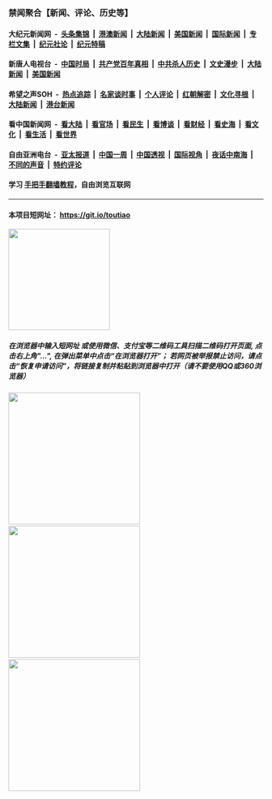 ### 禁闻聚合【新闻、评论、历史等】

#### 大纪元新闻网 &nbsp;-&nbsp; [头条集锦](indexes/E头条集锦.md?t=02080155) &nbsp;|&nbsp; [港澳新闻](indexes/E港澳新闻.md?t=02080155)  &nbsp;|&nbsp; [大陆新闻](indexes/E大陆新闻.md?t=02080155) &nbsp;|&nbsp; [美国新闻](indexes/E美国新闻.md?t=02080155) &nbsp;|&nbsp; [国际新闻](indexes/E国际新闻.md?t=02080155) &nbsp;|&nbsp; [专栏文集](indexes/E专栏文集.md?t=02080155) &nbsp;|&nbsp; [纪元社论](indexes/E纪元社论.md?t=02080155) &nbsp;|&nbsp; [纪元特稿](indexes/E纪元特稿.md?t=02080155) 

#### 新唐人电视台 &nbsp;-&nbsp; [中国时局](indexes/N中国时局.md?t=02080155) &nbsp;|&nbsp; [共产党百年真相](indexes/N共产党百年真相.md?t=02080155) &nbsp;|&nbsp; [中共杀人历史](indexes/N中共杀人历史.md?t=02080155) &nbsp;|&nbsp; [文史漫步](indexes/N文史漫步.md?t=02080155) &nbsp;|&nbsp; [大陆新闻](indexes/N大陆新闻.md?t=02080155) &nbsp;|&nbsp; [美国新闻](indexes/N美国新闻.md?t=02080155)

#### 希望之声SOH &nbsp;-&nbsp; [热点追踪](indexes/H热点追踪.md?t=02080155) &nbsp;|&nbsp; [名家谈时事](indexes/H名家谈时事.md?t=02080155) &nbsp;|&nbsp; [个人评论](indexes/H个人评论.md?t=02080155)  &nbsp;|&nbsp; [红朝解密](indexes/H红朝解密.md?t=02080155) &nbsp;|&nbsp; [文化寻根](indexes/H文化寻根.md?t=02080155) &nbsp;|&nbsp; [大陆新闻](indexes/H大陆新闻.md?t=02080155) &nbsp;|&nbsp; [港台新闻](indexes/H港台新闻.md?t=02080155)

#### 看中国新闻网 &nbsp;-&nbsp; [看大陆](indexes/S看大陆.md?t=02080155) &nbsp;|&nbsp; [看官场](indexes/S看官场.md?t=02080155) &nbsp;|&nbsp; [看民生](indexes/S看民生.md?t=02080155)  &nbsp;|&nbsp; [看博谈](indexes/S看博谈.md?t=02080155) &nbsp;|&nbsp; [看财经](indexes/S看财经.md?t=02080155) &nbsp;|&nbsp; [看史海](indexes/S看史海.md?t=02080155) &nbsp;|&nbsp; [看文化](indexes/S看文化.md?t=02080155) &nbsp;|&nbsp; [看生活](indexes/S看生活.md?t=02080155) &nbsp;|&nbsp; [看世界](indexes/S看世界.md?t=02080155)

#### 自由亚洲电台 &nbsp;-&nbsp; [亚太报道](indexes/R亚太报道.md?t=02080155) &nbsp;|&nbsp; [中国一周](indexes/R中国一周.md?t=02080155) &nbsp;|&nbsp; [中国透视](indexes/R中国透视.md?t=02080155)  &nbsp;|&nbsp; [国际视角](indexes/R国际视角.md?t=02080155) &nbsp;|&nbsp; [夜话中南海](indexes/R夜话中南海.md?t=02080155) &nbsp;|&nbsp; [不同的声音](indexes/R不同的声音.md?t=02080155) &nbsp;|&nbsp; [特约评论](indexes/R特约评论.md?t=02080155)

#### 学习 [手把手翻墙教程](https://github.com/gfw-breaker/guides/wiki)，自由浏览互联网

----

#### 本项目短网址： https://git.io/toutiao
<img src="https://raw.githubusercontent.com/gfw-breaker/banned-news/master/scripts/img/qr.png" width="200px"/>  

##### 在浏览器中输入短网址 或使用微信、支付宝等二维码工具扫描二维码打开页面, 点击右上角"...", 在弹出菜单中点击“在浏览器打开”； 若网页被举报禁止访问，请点击“恢复申请访问”，将链接复制并粘贴到浏览器中打开（请不要使用QQ或360浏览器）

<img src="https://raw.githubusercontent.com/gfw-breaker/banned-news/master/scripts/img/1.png" width="260px"/> &nbsp; <img src="https://raw.githubusercontent.com/gfw-breaker/banned-news/master/scripts/img/2.png" width="260px"/> &nbsp; <img src="https://raw.githubusercontent.com/gfw-breaker/banned-news/master/scripts/img/3.png" width="260px"/>
